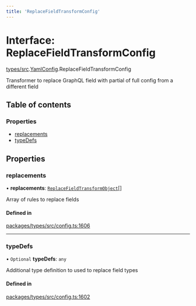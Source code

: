 ```yaml
---
title: 'ReplaceFieldTransformConfig'
---
```


# Interface: ReplaceFieldTransformConfig

[types/src](../modules/types_src).[YamlConfig](../modules/types_src.YamlConfig).ReplaceFieldTransformConfig

Transformer to replace GraphQL field with partial of full config from a different field

## Table of contents

### Properties

- [replacements](types_src.YamlConfig.ReplaceFieldTransformConfig#replacements)
- [typeDefs](types_src.YamlConfig.ReplaceFieldTransformConfig#typedefs)

## Properties

### replacements

• **replacements**: [`ReplaceFieldTransformObject`](types_src.YamlConfig.ReplaceFieldTransformObject)[]

Array of rules to replace fields

#### Defined in

[packages/types/src/config.ts:1606](https://github.com/Urigo/graphql-mesh/blob/master/packages/types/src/config.ts#L1606)

___

### typeDefs

• `Optional` **typeDefs**: `any`

Additional type definition to used to replace field types

#### Defined in

[packages/types/src/config.ts:1602](https://github.com/Urigo/graphql-mesh/blob/master/packages/types/src/config.ts#L1602)
